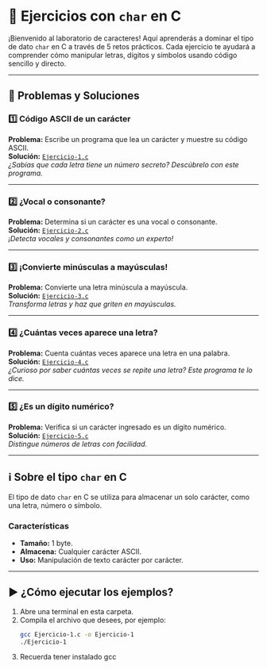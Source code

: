 # 🚀 Ejercicios con `char` en C

¡Bienvenido al laboratorio de caracteres! Aquí aprenderás a dominar el tipo de dato `char` en C a través de 5 retos prácticos. Cada ejercicio te ayudará a comprender cómo manipular letras, dígitos y símbolos usando código sencillo y directo.

---

## 🧩 Problemas y Soluciones

### 1️⃣ Código ASCII de un carácter
**Problema:** Escribe un programa que lea un carácter y muestre su código ASCII.  
**Solución:** [`Ejercicio-1.c`](Ejercicio-1.c)  
*¿Sabías que cada letra tiene un número secreto? Descúbrelo con este programa.*

---

### 2️⃣ ¿Vocal o consonante?
**Problema:** Determina si un carácter es una vocal o consonante.  
**Solución:** [`Ejercicio-2.c`](Ejercicio-2.c)  
*¡Detecta vocales y consonantes como un experto!*

---

### 3️⃣ ¡Convierte minúsculas a mayúsculas!
**Problema:** Convierte una letra minúscula a mayúscula.  
**Solución:** [`Ejercicio-3.c`](Ejercicio-3.c)  
*Transforma letras y haz que griten en mayúsculas.*

---

### 4️⃣ ¿Cuántas veces aparece una letra?
**Problema:** Cuenta cuántas veces aparece una letra en una palabra.  
**Solución:** [`Ejercicio-4.c`](Ejercicio-4.c)  
*¿Curioso por saber cuántas veces se repite una letra? Este programa te lo dice.*

---

### 5️⃣ ¿Es un dígito numérico?
**Problema:** Verifica si un carácter ingresado es un dígito numérico.  
**Solución:** [`Ejercicio-5.c`](Ejercicio-5.c)  
*Distingue números de letras con facilidad.*

---

## ℹ️ Sobre el tipo `char` en C

El tipo de dato `char` en C se utiliza para almacenar un solo carácter, como una letra, número o símbolo.

### Características
- **Tamaño:** 1 byte.
- **Almacena:** Cualquier carácter ASCII.
- **Uso:** Manipulación de texto carácter por carácter.

---

## ▶️ ¿Cómo ejecutar los ejemplos?

1. Abre una terminal en esta carpeta.
2. Compila el archivo que desees, por ejemplo:
   ```bash
   gcc Ejercicio-1.c -o Ejercicio-1
   ./Ejercicio-1
3. Recuerda tener instalado gcc
